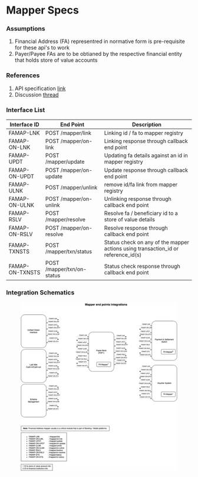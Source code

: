 # Mapper Specs

### Assumptions

1. Financial Address (FA) representred in normative form is pre-requisite for these api's to work
2. Payer/Payee FAs are to be obtianed by the respective financial entity that holds store of value accounts

### References

1. API specification [link](https://g2p-connect.github.io/specs/dist/g2p-mapper.html)
2. Discussion [thread](https://github.com/G2P-Connect/.github/discussions/16)

### Interface List

| Interface ID    | End Point                  | Description                                                                         |
| --------------- | -------------------------- | ----------------------------------------------------------------------------------- |
| FAMAP-LNK       | POST /mapper/link          | Linking id / fa to mapper registry                                                  |
| FAMAP-ON-LNK    | POST /mapper/on-link       | Linking response through callback end point                                         |
| FAMAP-UPDT      | POST /mapper/update        | Updating fa details against an id in mapper registry                                |
| FAMAP-ON-UPDT   | POST /mapper/on-update     | Update response through callback end point                                          |
| FAMAP-ULNK      | POST /mapper/unlink        | remove id/fa link from mapper registry                                              |
| FAMAP-ON-ULNK   | POST /mapper/on-unlink     | Unlinking response through callback end point                                       |
| FAMAP-RSLV      | POST /mapper/resolve       | Resolve fa / beneficiary id to a store of value details                             |
| FAMAP-ON-RSLV   | POST /mapper/on-resolve    | Resolve response through callback end point                                         |
| FAMAP-TXNSTS    | POST /mapper/txn/status    | Status check on any of the mapper actions using transaction\_id or reference\_id(s) |
| FAMAP-ON-TXNSTS | POST /mapper/txn/on-status | Status check response through callback end point                                    |

### Integration Schematics



<figure><img src="../../../../.gitbook/assets/interface-mapper.drawio (1).png" alt=""><figcaption></figcaption></figure>

